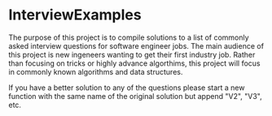 # InterviewExamples

The purpose of this project is to compile solutions to a list of commonly asked interview questions for software engineer jobs. The main audience of this project is new ingeneers wanting to get their first industry job. Rather than focusing on tricks or highly advance algorthims, this project will focus in commonly known algorithms and data structures.


If you have a better solution to any of the questions please start a new function with the same name of the original solution but append "V2", "V3", etc. 
